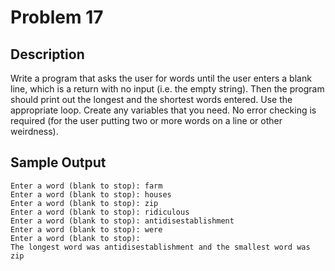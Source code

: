 # Problem 17

## Description

Write a program that asks the user for words until the user enters a blank line, which is a return with no input (i.e. the empty string). Then the program should print out the longest and the shortest words entered. Use the appropriate loop. Create any variables that you need. No error checking is required (for the user putting two or more words on a line or other weirdness).

## Sample Output

~~~
Enter a word (blank to stop): farm
Enter a word (blank to stop): houses
Enter a word (blank to stop): zip
Enter a word (blank to stop): ridiculous
Enter a word (blank to stop): antidisestablishment
Enter a word (blank to stop): were
Enter a word (blank to stop):
The longest word was antidisestablishment and the smallest word was zip
~~~